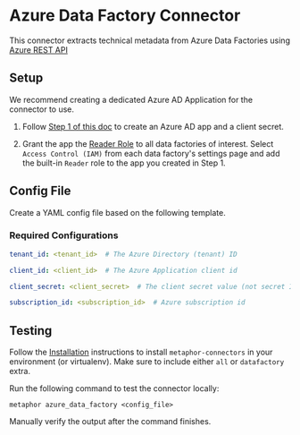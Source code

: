 # Azure Data Factory Connector

This connector extracts technical metadata from Azure Data Factories using [Azure REST API](https://learn.microsoft.com/en-us/rest/api/datafactory/v2)

## Setup

We recommend creating a dedicated Azure AD Application for the connector to use.

1. Follow [Step 1 of this doc](https://docs.microsoft.com/en-us/power-bi/developer/embedded/embed-service-principal#step-1---create-an-azure-ad-app) to create an Azure AD app and a client secret.

2. Grant the app the [Reader Role](https://learn.microsoft.com/en-us/azure/role-based-access-control/built-in-roles#reader) to all data factories of interest. Select `Access Control (IAM)` from each data factory's settings page and add the built-in `Reader` role to the app you created in Step 1.

## Config File

Create a YAML config file based on the following template.

### Required Configurations

```yaml
tenant_id: <tenant_id>  # The Azure Directory (tenant) ID

client_id: <client_id>  # The Azure Application client id

client_secret: <client_secret>  # The client secret value (not secret ID)

subscription_id: <subscription_id>  # Azure subscription id

```

## Testing

Follow the [Installation](../../README.md) instructions to install `metaphor-connectors` in your environment (or virtualenv). Make sure to include either `all` or `datafactory` extra.

Run the following command to test the connector locally:

```shell
metaphor azure_data_factory <config_file>
```

Manually verify the output after the command finishes.
